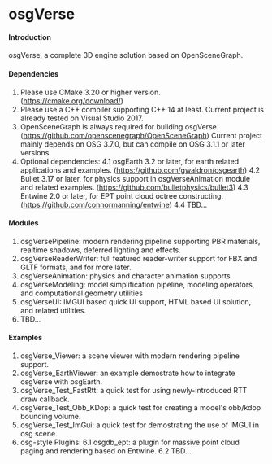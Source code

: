 # osgVerse

#### Introduction
osgVerse, a complete 3D engine solution based on OpenSceneGraph.

#### Dependencies
1. Please use CMake 3.20 or higher version. (https://cmake.org/download/)
2. Please use a C++ compiler supporting C++ 14 at least. Current project is already tested on Visual Studio 2017.
3. OpenSceneGraph is always required for building osgVerse. (https://github.com/openscenegraph/OpenSceneGraph) Current project mainly depends on OSG 3.7.0, but can compile on OSG 3.1.1 or later versions.
4. Optional dependencies:
    4.1 osgEarth 3.2 or later, for earth related applications and examples. (https://github.com/gwaldron/osgearth)
    4.2 Bullet 3.17 or later, for physics support in osgVerseAnimation module and related examples. (https://github.com/bulletphysics/bullet3)
    4.3 Entwine 2.0 or later, for EPT point cloud octree constructing. (https://github.com/connormanning/entwine)
    4.4 TBD...

#### Modules
1. osgVersePipeline: modern rendering pipeline supporting PBR materials, realtime shadows, deferred lighting and effects.
2. osgVerseReaderWriter: full featured reader-writer support for FBX and GLTF formats, and for more later.
3. osgVerseAnimation: physics and character animation supports.
4. osgVerseModeling: model simplification pipeline, modeling operators, and computational geometry utilities
5. osgVerseUI: IMGUI based quick UI support, HTML based UI solution, and related utilities.
6. TBD...

#### Examples
1. osgVerse_Viewer: a scene viewer with modern rendering pipeline support.
2. osgVerse_EarthViewer: an example demostrate how to integrate osgVerse with osgEarth.
3. osgVerse_Test_FastRtt: a quick test for using newly-introduced RTT draw callback.
4. osgVerse_Test_Obb_KDop: a quick test for creating a model's obb/kdop bounding volume.
5. osgVerse_Test_ImGui: a quick test for demostrating the use of IMGUI in osg scene.
6. osg-style Plugins:
    6.1 osgdb_ept: a plugin for massive point cloud paging and rendering based on Entwine.
    6.2 TBD...

